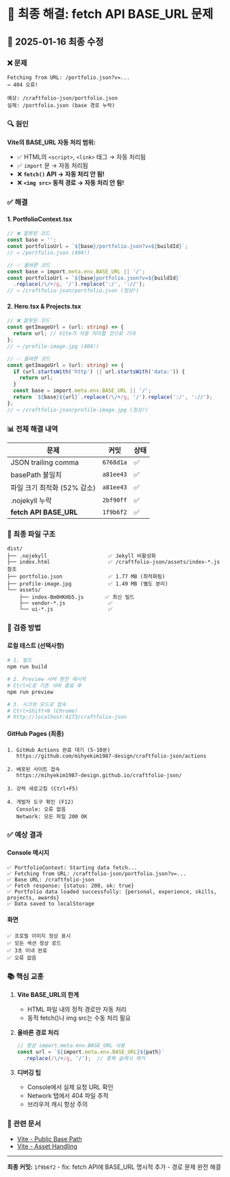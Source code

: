 # 🎯 최종 해결: fetch API BASE_URL 문제

## 📅 2025-01-16 최종 수정

### ❌ 문제
```
Fetching from URL: /portfolio.json?v=...
→ 404 오류!

예상: /craftfolio-json/portfolio.json
실제: /portfolio.json (base 경로 누락)
```

### 🔍 원인
**Vite의 BASE_URL 자동 처리 범위:**
- ✅ HTML의 `<script>`, `<link>` 태그 → 자동 처리됨
- ✅ `import` 문 → 자동 처리됨
- ❌ **`fetch()` API → 자동 처리 안 됨!**
- ❌ **`<img src>` 동적 경로 → 자동 처리 안 됨!**

### ✅ 해결

#### 1. PortfolioContext.tsx
```typescript
// ❌ 잘못된 코드
const base = '';
const portfolioUrl = `${base}/portfolio.json?v=${buildId}`;
// → /portfolio.json (404!)

// ✅ 올바른 코드
const base = import.meta.env.BASE_URL || '/';
const portfolioUrl = `${base}portfolio.json?v=${buildId}`
  .replace(/\/+/g, '/').replace(':/', '://');
// → /craftfolio-json/portfolio.json (정상!)
```

#### 2. Hero.tsx & Projects.tsx
```typescript
// ❌ 잘못된 코드
const getImageUrl = (url: string) => {
  return url; // Vite가 자동 처리할 것으로 기대
};
// → /profile-image.jpg (404!)

// ✅ 올바른 코드
const getImageUrl = (url: string) => {
  if (url.startsWith('http') || url.startsWith('data:')) {
    return url;
  }
  const base = import.meta.env.BASE_URL || '/';
  return `${base}${url}`.replace(/\/+/g, '/').replace(':/', '://');
};
// → /craftfolio-json/profile-image.jpg (정상!)
```

### 📊 전체 해결 내역

| 문제 | 커밋 | 상태 |
|------|------|------|
| JSON trailing comma | `6768d1a` | ✅ |
| basePath 불일치 | `a81ee43` | ✅ |
| 파일 크기 최적화 (52% 감소) | `a81ee43` | ✅ |
| .nojekyll 누락 | `2bf90ff` | ✅ |
| **fetch API BASE_URL** | `1f9b6f2` | ✅ |

### 🎯 최종 파일 구조

```
dist/
├── .nojekyll                    ✅ Jekyll 비활성화
├── index.html                   ✅ /craftfolio-json/assets/index-*.js 참조
├── portfolio.json               ✅ 1.77 MB (최적화됨)
├── profile-image.jpg            ✅ 1.49 MB (별도 분리)
└── assets/
    ├── index-Bm0HKHb5.js       ✅ 최신 빌드
    ├── vendor-*.js              ✅
    └── ui-*.js                  ✅
```

### 🧪 검증 방법

#### 로컬 테스트 (선택사항)
```bash
# 1. 빌드
npm run build

# 2. Preview 서버 완전 재시작
# Ctrl+C로 기존 서버 종료 후
npm run preview

# 3. 시크릿 모드로 접속
# Ctrl+Shift+N (Chrome)
# http://localhost:4173/craftfolio-json
```

#### GitHub Pages (최종)
```
1. GitHub Actions 완료 대기 (5-10분)
   https://github.com/mihyekim1987-design/craftfolio-json/actions

2. 배포된 사이트 접속
   https://mihyekim1987-design.github.io/craftfolio-json/

3. 강력 새로고침 (Ctrl+F5)

4. 개발자 도구 확인 (F12)
   Console: 오류 없음
   Network: 모든 파일 200 OK
```

### ✅ 예상 결과

#### Console 메시지
```
✅ PortfolioContext: Starting data fetch...
✅ Fetching from URL: /craftfolio-json/portfolio.json?v=...
✅ Base URL: /craftfolio-json
✅ Fetch response: {status: 200, ok: true}
✅ Portfolio data loaded successfully: {personal, experience, skills, projects, awards}
✅ Data saved to localStorage
```

#### 화면
```
✅ 프로필 이미지 정상 표시
✅ 모든 섹션 정상 로드
✅ 3초 이내 완료
✅ 오류 없음
```

### 📚 핵심 교훈

1. **Vite BASE_URL의 한계**
   - HTML 파일 내의 정적 경로만 자동 처리
   - 동적 fetch()나 img src는 수동 처리 필요

2. **올바른 경로 처리**
   ```typescript
   // 항상 import.meta.env.BASE_URL 사용
   const url = `${import.meta.env.BASE_URL}${path}`
     .replace(/\/+/g, '/');  // 중복 슬래시 제거
   ```

3. **디버깅 팁**
   - Console에서 실제 요청 URL 확인
   - Network 탭에서 404 파일 추적
   - 브라우저 캐시 항상 주의

### 🔗 관련 문서
- [Vite - Public Base Path](https://vitejs.dev/config/shared-options.html#base)
- [Vite - Asset Handling](https://vitejs.dev/guide/assets.html)

---

**최종 커밋:** `1f9b6f2` - fix: fetch API에 BASE_URL 명시적 추가 - 경로 문제 완전 해결

